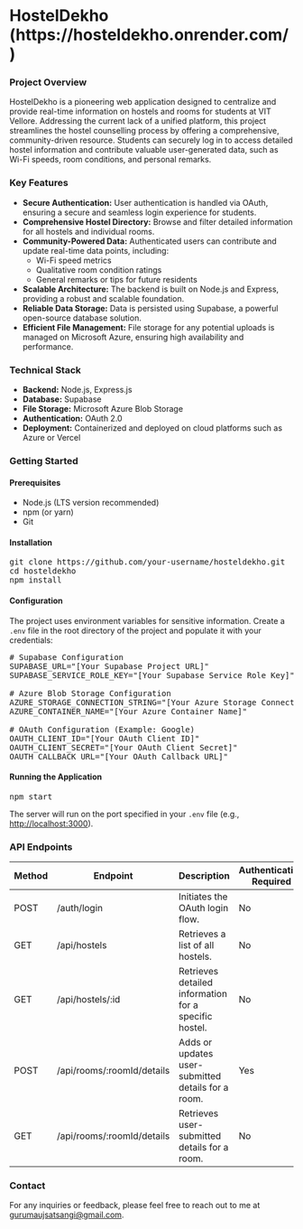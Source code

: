 <h1>HostelDekho (https://hosteldekho.onrender.com/)</h1>

<h3>Project Overview</h3>
<p>
HostelDekho is a pioneering web application designed to centralize and provide real-time information on hostels and rooms for students at VIT Vellore. Addressing the current lack of a unified platform, this project streamlines the hostel counselling process by offering a comprehensive, community-driven resource. Students can securely log in to access detailed hostel information and contribute valuable user-generated data, such as Wi-Fi speeds, room conditions, and personal remarks.
</p>

<h3>Key Features</h3>
<ul>
  <li><b>Secure Authentication:</b> User authentication is handled via OAuth, ensuring a secure and seamless login experience for students.</li>
  <li><b>Comprehensive Hostel Directory:</b> Browse and filter detailed information for all hostels and individual rooms.</li>
  <li><b>Community-Powered Data:</b> Authenticated users can contribute and update real-time data points, including:
    <ul>
      <li>Wi-Fi speed metrics</li>
      <li>Qualitative room condition ratings</li>
      <li>General remarks or tips for future residents</li>
    </ul>
  </li>
  <li><b>Scalable Architecture:</b> The backend is built on Node.js and Express, providing a robust and scalable foundation.</li>
  <li><b>Reliable Data Storage:</b> Data is persisted using Supabase, a powerful open-source database solution.</li>
  <li><b>Efficient File Management:</b> File storage for any potential uploads is managed on Microsoft Azure, ensuring high availability and performance.</li>
</ul>

<h3>Technical Stack</h3>
<ul>
  <li><b>Backend:</b> Node.js, Express.js</li>
  <li><b>Database:</b> Supabase</li>
  <li><b>File Storage:</b> Microsoft Azure Blob Storage</li>
  <li><b>Authentication:</b> OAuth 2.0</li>
  <li><b>Deployment:</b> Containerized and deployed on cloud platforms such as Azure or Vercel</li>
</ul>

<h3>Getting Started</h3>

<h4>Prerequisites</h4>
<ul>
  <li>Node.js (LTS version recommended)</li>
  <li>npm (or yarn)</li>
  <li>Git</li>
</ul>

<h4>Installation</h4>
<pre>
git clone https://github.com/your-username/hosteldekho.git
cd hosteldekho
npm install
</pre>

<h4>Configuration</h4>
<p>
The project uses environment variables for sensitive information. Create a <code>.env</code> file in the root directory of the project and populate it with your credentials:
</p>

<pre>
# Supabase Configuration
SUPABASE_URL="[Your Supabase Project URL]"
SUPABASE_SERVICE_ROLE_KEY="[Your Supabase Service Role Key]"

# Azure Blob Storage Configuration
AZURE_STORAGE_CONNECTION_STRING="[Your Azure Storage Connection String]"
AZURE_CONTAINER_NAME="[Your Azure Container Name]"

# OAuth Configuration (Example: Google)
OAUTH_CLIENT_ID="[Your OAuth Client ID]"
OAUTH_CLIENT_SECRET="[Your OAuth Client Secret]"
OAUTH_CALLBACK_URL="[Your OAuth Callback URL]"
</pre>

<h4>Running the Application</h4>
<pre>
npm start
</pre>
<p>
The server will run on the port specified in your <code>.env</code> file (e.g., <a href="http://localhost:3000" target="_blank">http://localhost:3000</a>).
</p>

<h3>API Endpoints</h3>
<table>
  <thead>
    <tr>
      <th>Method</th>
      <th>Endpoint</th>
      <th>Description</th>
      <th>Authentication Required</th>
    </tr>
  </thead>
  <tbody>
    <tr>
      <td>POST</td>
      <td>/auth/login</td>
      <td>Initiates the OAuth login flow.</td>
      <td>No</td>
    </tr>
    <tr>
      <td>GET</td>
      <td>/api/hostels</td>
      <td>Retrieves a list of all hostels.</td>
      <td>No</td>
    </tr>
    <tr>
      <td>GET</td>
      <td>/api/hostels/:id</td>
      <td>Retrieves detailed information for a specific hostel.</td>
      <td>No</td>
    </tr>
    <tr>
      <td>POST</td>
      <td>/api/rooms/:roomId/details</td>
      <td>Adds or updates user-submitted details for a room.</td>
      <td>Yes</td>
    </tr>
    <tr>
      <td>GET</td>
      <td>/api/rooms/:roomId/details</td>
      <td>Retrieves user-submitted details for a room.</td>
      <td>No</td>
    </tr>
  </tbody>
</table>

<h3>Contact</h3>
<p>
For any inquiries or feedback, please feel free to reach out to me at 
<a href="mailto:gurumaujsatsangi@gmail.com">gurumaujsatsangi@gmail.com</a>.
</p>
